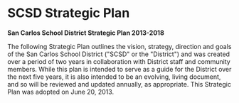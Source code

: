 SCSD Strategic Plan
===================

**San Carlos School District Strategic Plan 2013-2018**

The following Strategic Plan outlines the vision, strategy, direction and goals of 
the San Carlos School District ("SCSD" or the "District") and was created over a 
period of two years in collaboration with District staff and community members.
While this plan is intended to serve as a guide for the District over the next five 
years, it is also intended to be an evolving, living document, and so will be 
reviewed and updated annually, as appropriate. This Strategic Plan was adopted 
on June 20, 2013.
